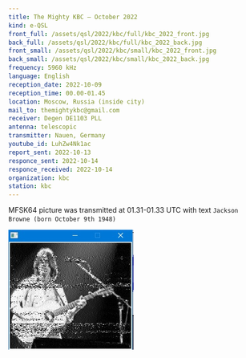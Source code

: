 ```yaml
---
title: The Mighty KBC — October 2022
kind: e-QSL
front_full: /assets/qsl/2022/kbc/full/kbc_2022_front.jpg
back_full: /assets/qsl/2022/kbc/full/kbc_2022_back.jpg
front_small: /assets/qsl/2022/kbc/small/kbc_2022_front.jpg
back_small: /assets/qsl/2022/kbc/small/kbc_2022_back.jpg
frequency: 5960 kHz
language: English
reception_date: 2022-10-09
reception_time: 00.00-01.45
location: Moscow, Russia (inside city)
mail_to: themightykbc@gmail.com
receiver: Degen DE1103 PLL
antenna: telescopic
transmitter: Nauen, Germany
youtube_id: LuhZw4Nk1ac
report_sent: 2022-10-13
responce_sent: 2022-10-14
responce_received: 2022-10-14
organization: kbc
station: kbc
---
```


MFSK64 picture was transmitted at 01.31-01.33 UTC
with text `Jackson Browne (born October 9th 1948)`

![MFSK64 picture here](/assets/images/jacksonbrowne.jpg)
